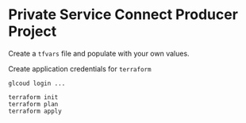 # Private Service Connect Producer Project

Create a ``tfvars`` file and populate with your own values.

Create application credentials for ``terraform``

````
glcoud login ...
````

````shell
terraform init
terraform plan
terraform apply
````
